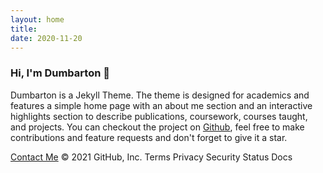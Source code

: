 ```yaml
---
layout: home
title: 
date: 2020-11-20 
---
```

### Hi, I'm Dumbarton 👋
Dumbarton is a Jekyll Theme. The theme is designed for academics and features a simple home page with an about me section and an interactive highlights section to describe publications, coursework, courses taught, and projects. You can checkout the project on [Github](https://github.com/tcbutler320/Jekyll-Theme-Dumbarton), feel free to make contributions and feature requests and don't forget to give it a star.

<a href="/contact.html" class="highlighted">Contact Me</a>
© 2021 GitHub, Inc.
Terms
Privacy
Security
Status
Docs
